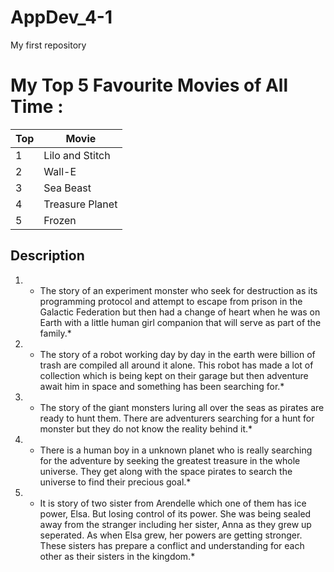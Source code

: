 # AppDev_4-1
My first repository

# My Top 5 Favourite Movies of All Time :

| Top | Movie |
| ----------- | ----------- |
| 1 | Lilo and Stitch |
| 2 | Wall-E |
| 3 | Sea Beast |
| 4 | Treasure Planet |
| 5 | Frozen |

## Description

1. * The story of an experiment monster who seek for destruction as its programming protocol and attempt to escape from prison in the Galactic Federation but then had a change of heart when he was on Earth with a little human girl companion that will serve as part of the family.*
2. * The story of a robot working day by day in the earth were billion of trash are compiled all around it alone. This robot has made a lot of collection which is being kept on their garage but then adventure await him in space and something has been searching for.* 
3. * The story of the giant monsters luring all over the seas as pirates are ready to hunt them. There are adventurers searching for a hunt for monster but they do not know the reality behind it.* 
4. * There is a human boy in a unknown planet who is really searching for the adventure by seeking the greatest treasure in the whole universe. They get along with the space pirates to search the universe to find their precious goal.* 
5. * It is story of two sister from Arendelle which one of them has ice power, Elsa. But losing control of its power. She was being sealed away from the stranger including her sister, Anna as they grew up seperated. As when Elsa grew, her powers are getting stronger. These sisters has prepare a conflict and understanding for each other as their sisters in the kingdom.* 

